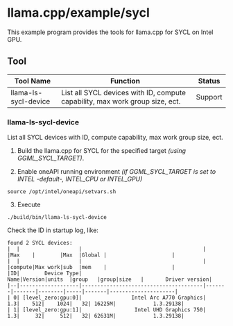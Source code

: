 # llama.cpp/example/sycl

This example program provides the tools for llama.cpp for SYCL on Intel GPU.

## Tool

|Tool Name| Function|Status|
|-|-|-|
|llama-ls-sycl-device| List all SYCL devices with ID, compute capability, max work group size, ect.|Support|

### llama-ls-sycl-device

List all SYCL devices with ID, compute capability, max work group size, ect.

1. Build the llama.cpp for SYCL for the specified target *(using GGML_SYCL_TARGET)*.

2. Enable oneAPI running environment *(if GGML_SYCL_TARGET is set to INTEL -default-, INTEL_CPU or INTEL_GPU)*

```
source /opt/intel/oneapi/setvars.sh
```

3. Execute

```
./build/bin/llama-ls-sycl-device
```

Check the ID in startup log, like:

```
found 2 SYCL devices:
|  |                   |                                       |       |Max    |        |Max  |Global |                     |
|  |                   |                                       |       |compute|Max work|sub  |mem    |                     |
|ID|        Device Type|                                   Name|Version|units  |group   |group|size   |       Driver version|
|--|-------------------|---------------------------------------|-------|-------|--------|-----|-------|---------------------|
| 0| [level_zero:gpu:0]|                Intel Arc A770 Graphics|    1.3|    512|    1024|   32| 16225M|            1.3.29138|
| 1| [level_zero:gpu:1]|                 Intel UHD Graphics 750|    1.3|     32|     512|   32| 62631M|            1.3.29138|

```

